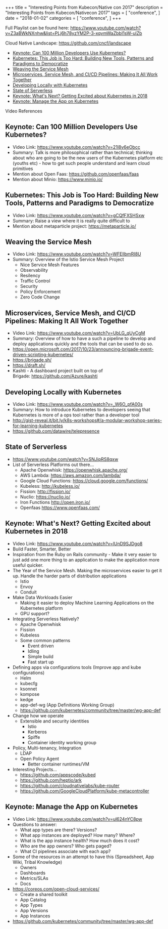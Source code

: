 +++
title = "Interesting Points from Kubecon/Native con 2017"
description = "Interesting Points from Kubecon/Nativecon 2017"
tags = [
    "conference",
]
date = "2018-01-02"
categories = [
    "conference",
]
+++

Full Playlist can be found here:
https://www.youtube.com/watch?v=Z3aBWkNXnhw&list=PLj6h78yzYM2P-3-xqvmWaZbbI1sW-ulZb

Cloud Native Landscape:
https://github.com/cncf/landscape

- [Keynote: Can 100 Million Developers Use Kubernetes?](#keynote-can-100-million-developers-use-kubernetes)
- [Kubernetes: This Job is Too Hard: Building New Tools, Patterns and Paradigms to Democratize](#kubernetes-this-job-is-too-hard-building-new-tools-patterns-and-paradigms-to-democratize)
- [Weaving the Service Mesh](#weaving-the-service-mesh)
- [Microservices, Service Mesh, and CI/CD Pipelines: Making It All Work Together](#microservices-service-mesh-and-cicd-pipelines-making-it-all-work-together)
- [Developing Locally with Kubernetes](#developing-locally-with-kubernetes)
- [State of Serverless](#state-of-serverless)
- [Keynote: What's Next? Getting Excited about Kubernetes in 2018](#keynote-whats-next-getting-excited-about-kubernetes-in-2018)
- [Keynote: Manage the App on Kubernetes](#keynote-manage-the-app-on-kubernetes)

Video References

## Keynote: Can 100 Million Developers Use Kubernetes?

- Video Link: https://www.youtube.com/watch?v=21l8v6eObcc
- Summary: Talk is more philosophical rather than technical; thinking about who are going to be the new users of the Kubernetes platform etc (youths etc) - how to get such people understand and learn cloud primitives
- Mention about Open Faas: https://github.com/openfaas/faas
- Mention about Minio: https://www.minio.io/

## Kubernetes: This Job is Too Hard: Building New Tools, Patterns and Paradigms to Democratize

- Video Link: https://www.youtube.com/watch?v=gCQfFXSHSxw
- Summary: Raise a view where it is really quite difficult to
- Mention about metaparticle project: https://metaparticle.io/

## Weaving the Service Mesh

- Video Link: https://www.youtube.com/watch?v=WFEllbmRI8U
- Summary: Overview of the Istio Service Mesh Project
  - Nice Service Mesh Features
  - Observability
  - Resilency
  - Traffic Control
  - Security
  - Policy Enforcement
  - Zero Code Change

## Microservices, Service Mesh, and CI/CD Pipelines: Making It All Work Together

- Video Link: https://www.youtube.com/watch?v=UbLG_qUyCgM
- Summary: Overview of how to have a such a pipeline to develop and deploy applications quickly and the tools that can be used to do so.
- https://open.microsoft.com/2017/10/23/announcing-brigade-event-driven-scripting-kubernetes/
- https://brigade.sh/
- https://draft.sh/
- Kashti - A dashboard project built on top of Brigade: https://github.com/Azure/kashti

## Developing Locally with Kubernetes

- Video Link: https://www.youtube.com/watch?v=_W6O_pfA00s
- Summary: How to introduce Kubernetes to developers seeing that Kubernetes is more of a ops tool rather than a developer tool
- http://gist-reveal.it/bit.ly/k8s-workshops#/a-modular-workshop-series-for-learning-kubernetes
- https://github.com/datawire/telepresence

## State of Serverless

- https://www.youtube.com/watch?v=SNJipRS8qxw
- List of Serverless Platforms out there...
  - Apache Openwhisk: https://openwhisk.apache.org/
  - AWS Lambda: https://aws.amazon.com/lambda/
  - Google Cloud Functions: https://cloud.google.com/functions/
  - Kubeless: http://kubeless.io/
  - Fission: http://fission.io/
  - Nuclio: https://nuclio.io/
  - Iron Functions http://open.iron.io/
  - Openfaas https://www.openfaas.com/

## Keynote: What's Next? Getting Excited about Kubernetes in 2018

- Video Link: https://www.youtube.com/watch?v=lUnD9SJDgo8
- Build Faster, Smarter, Better
- Inspiration from the Ruby on Rails community - Make it very easier to just add one more thing to an application to make the application more useful quicker.
- The Year of the Service Mesh. Making the microservices easier to get it up. Handle the harder parts of distribution applications
  - Istio
  - Envoy
  - Conduit
- Make Data Workloads Easier
  - Making it easier to deploy Machine Learning Applications on the Kubernetes platform
  - GPU support?
- Integrating Serverless Natively?
  - Apache Openwhisk
  - Fission
  - Kubeless
  - Some common patterns
    - Event driven
    - Idling
    - Simple build
    - Fast start up
- Defining apps via configurations tools (Improve app and kube configurations)
  - Helm
  - kubecfg
  - ksonnet
  - kompose
  - kedge
  - app-def-wg (App Definitions Working Group)
  - https://github.com/kubernetes/community/tree/master/wg-app-def
- Change how we operate
  - Extensible and security identities
    - Istio
    - Kerberos
    - Spiffe
    - Container identity working group
- Policy, Multi-tenancy, Integration
  - LDAP
  - Open Policy Agent
    - Better container runtimes/VM
- Interesting Projects...
  - https://github.com/appscode/kubed
  - https://github.com/heptio/ark
  - https://github.com/cloudnativelabs/kube-router
  - https://github.com/GoogleCloudPlatform/kube-metacontroller

## Keynote: Manage the App on Kubernetes

- Video Link: https://www.youtube.com/watch?v=ul624nYC8pw
- Questions to answer:
  - What app types are there? Versions?
  - What app instances are deployed? How many? Where?
  - What is the app instance health? How much does it cost?
  - Who are the app owners? Who gets paged?
  - What CI pipelines associate with each app?
- Some of the resources in an attempt to have this (Spreadsheet, App Wiki, Tribal Knowledge)
  - Owners
  - Dashboards
  - Metrics/SLAs
  - Docs
- https://coreos.com/open-cloud-services/
  - Create a shared toolkit
  - App Catalog
  - App Types
  - App Versions
  - App Instances
- https://github.com/kubernetes/community/tree/master/wg-app-def
